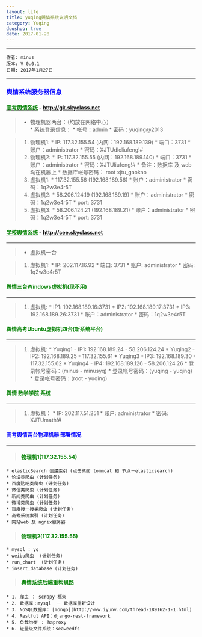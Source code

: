 ```yaml
---
layout: life
title: yuqing舆情系统说明文档
category: Yuqing
duoshuo: true
date: 2017-01-28
---
```


******

	作者: minus
	版本: V 0.0.1
	日期: 2017年1月27日

<!-- more -->

*******

### <font color="blue" style="font-weight:bold">舆情系统服务器信息</font>

#### [<font color="green" style="font-weight:bold">高考舆情系统</font>](http://gk.skyclass.net) - http://gk.skyclass.net
> * 物理机器两台：（均放在网络中心）	
    * 系统登录信息：
    * 帐号：admin
    * 密码：yuqing@2013
    
> 1. 物理机1:
    * IP: 117.32.155.54 (内网：192.168.189.139) 
    * 端口：3731
    * 账户：administrator
    * 密码：XJTUdlcliufeng!# 
> 2. 物理机2:
    * IP: 117.32.155.55 (内网：192.168.189.140)
    * 端口：3731
    * 账户：administrator
    * 密码：XJTUliufeng!#
    * 备注：数据库 及 web 均在机器上
    * 数据库帐号密码： root  xjtu_gaokao	
> 3. 虚拟机1:
    * 117.32.155.56 (192.168.189.56)
    * 账户：administrator
    * 密码：1q2w3e4r5T	
> 4. 虚拟机2: 
    * 58.206.124.19 (192.168.189.19)
    * 账户：administrator
    * 密码：1q2w3e4r5T
    * port: 3731
> 5. 虚拟机3:
    * 58.206.124.21 (192.168.189.21)
    * 账户：administrator
    * 密码：1q2w3e4r5T
    * port: 3731

#### [<font color="green" style="font-weight:bold">学校舆情系统</font>](http://cee.skyclass.net) - http://cee.skyclass.net
___
>
> * 虚拟机一台

> 1. 虚拟机1:
    * IP: 202.117.16.92
    * 端口: 3731
    * 账户: administrator
    * 密码: 1q2w3e4r5T

#### <font color="green" style="font-weight:bold">舆情三台Windows虚拟机(现不用)</font>
___
> 1. 虚拟机:
    * IP1: 192.168.189.16:3731
    * IP2: 192.168.189.17:3731
    * IP3: 192.168.189.26:3731
    * 账户：administrator
    * 密码：1q2w3e4r5T

#### <font color="green" style="font-weight:bold">舆情高考Ubuntu虚拟机四台(新系统平台)</font>
___
>
> 1. 虚拟机:
    * Yuqing1 - IP1: 192.168.189.24 - 58.206.124.24
    * Yuqing2 - IP2: 192.168.189.25 - 117.32.155.61
    * Yuqing3 - IP3: 192.168.189.30 - 117.32.155.62
    * Yuqing4 - IP4: 192.168.189.126 - 58.206.124.26
    * 登录帐号密码：(minus - minusyq)
    * 登录帐号密码：(yuqing - yuqing)
    * 登录帐号密码：(root - yuqing)
    
#### <font color="green" style="font-weight:bold">舆情 数学学院 系统</font>
___
> 1. 虚拟机：
    * IP: 202.117.51.251
    * 账户: administrator
    * 密码: XJTUmath!#

#### <font color="blue" style="font-weight:bold">高考舆情两台物理机器 部署情况</font>
___
> #### <font color="green" style="font-weight:bold">物理机1(117.32.155.54)</font>
    * elasticSearch 创建索引 (点击桌面 tommcat 和 节点－elasticsearch)
    * 论坛类爬虫 (计划任务)
    * 百度贴吧类爬虫 (计划任务)
    * 微信类爬虫 (计划任务)
    * 新闻类爬虫 (计划任务)
    * 微博类爬虫 (计划任务)
    * 百度搜一搜类爬虫 (计划任务)
    * 高考系统索引 (计划任务)
    * 网站web 及 ngnix服务器

> #### <font color="green" style="font-weight:bold">物理机2(117.32.155.55)</font>
    * mysql : yq
    * weibo爬虫  (计划任务)
    * run_chart  (计划任务)
    * insert_database (计划任务)
	
> #### <font color="green" style="font-weight:bold">舆情系统后端重构思路</font>
    * 1. 爬虫 ： scrapy 框架
    * 2. 数据库：mysql  － 数据库重新设计
    * 3. NoSQL数据库: [mongo](http://www.iyunv.com/thread-189162-1-1.html)
    * 4. Restful API：django-rest-framework
    * 5. 负载均衡 ： haproxy
    * 6. 轻量级文件系统：seaweedfs
